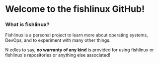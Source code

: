 # Welcome to the fishlinux GitHub!

### What is fishlinux?

Fishlinux is a personal project to learn more about operating systems, DevOps, and to experiment with many other things.

N edles to say, **no warranty of any kind** is provided for using fishlinux or fishlinux's repositories or anything else associated!
